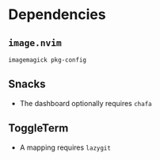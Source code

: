 # Dependencies

## `image.nvim`

```
imagemagick pkg-config
```

<!-- If on macOS, add the following to your shell environment -->
<!---->
<!-- ```bash -->
<!-- # Fix imagemagick path -->
<!-- export DYLD_LIBRARY_PATH="$(brew --prefix)/lib:$DYLD_LIBRARY_PATH" -->
<!-- ``` -->

## Snacks

- The dashboard optionally requires `chafa`

## ToggleTerm

- A mapping requires `lazygit`
